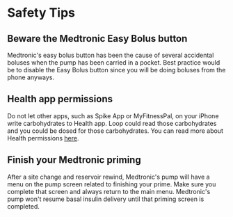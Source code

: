# Safety Tips

## Beware the Medtronic Easy Bolus button

Medtronic's easy bolus button has been the cause of several accidental boluses
when the pump has been carried in a pocket. Best practice would be to disable
the Easy Bolus button since you will be doing boluses from the phone anyways.

## Health app permissions

Do not let other apps, such as Spike App or MyFitnessPal, on your iPhone write
carbohydrates to Health app. Loop could read those carbohydrates and you could
be dosed for those carbohydrates. You can read more about Health permissions
[here](https://loopkit.github.io/loopdocs/build/health/#loop-permissions).

## Finish your Medtronic priming

After a site change and reservoir rewind, Medtronic's pump will have a menu on
the pump screen related to finishing your prime. Make sure you complete that
screen and always return to the main menu. Medtronic's pump won't resume basal
insulin delivery until that priming screen is completed.

##
